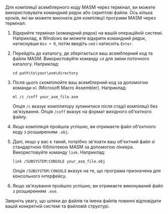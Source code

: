 Для компіляції асемблерного коду MASM через термінал, ви можете використовувати командний рядок або скриптові файли. Ось кілька кроків, які ви можете виконати для компіляції програми MASM через термінал:

1. Відкрийте термінал (командний рядок) на вашій операційній системі. Наприклад, в Windows ви можете відкрити командний рядок, натиснувши `Win + R`, потім введіть `cmd` і натисніть `Enter`.

2. Перейдіть до каталогу, де зберігається ваш асемблерний код та файли MASM. Використовуйте команду `cd` для зміни поточного каталогу. Наприклад:
   ```
   cd path\to\your\asm\directory
   ```

3. Після цього скомпілюйте ваш асемблерний код за допомогою команди `ml` (Microsoft Macro Assembler). Наприклад:
   ```
   ml /c /coff your_asm_file.asm
   ```


   Опція `/c` вказує компілятору зупинитися після стадії компіляції без зв'язування.
   Опція `/coff` вказує на формат вихідного об'єктного файлу.

4. Якщо компіляція пройшла успішно, ви отримаєте файл об'єктного коду з розширенням `.obj`.

5. Далі, якщо у вас є такий, потрібно зв'язати ваш об'єктний файл зі стандартною бібліотекою MASM за допомогою лінкера. Використовуйте команду `link`. Наприклад:
   ```
   link /SUBSYSTEM:CONSOLE your_asm_file.obj
   ```

   Опція `/SUBSYSTEM:CONSOLE` вказує на те, що програма призначена для консольного інтерфейсу.

6. Якщо зв'язування пройшло успішно, ви отримаєте виконуваний файл з розширенням `.exe`.

Зверніть увагу, що шляхи до файлів та імена файлів повинні відповідати вашій конкретній системі та файловій структурі.